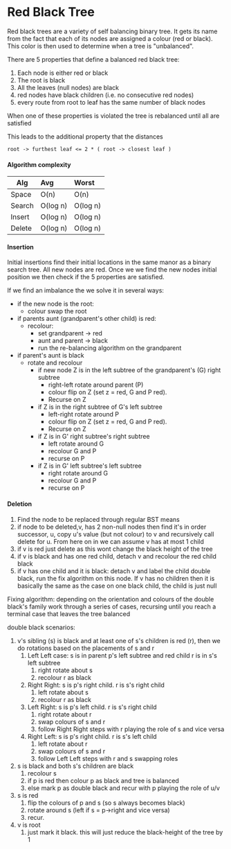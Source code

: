 # Red Black Tree

Red black trees are a variety of self balancing binary tree. It gets its name from the fact that each of its nodes are assigned a colour (red or black). This color is then used to determine when a tree is "unbalanced".

There are 5 properties that define a balanced red black tree:
 1. Each node is either red or black
 2. The root is black
 3. All the leaves (null nodes) are black
 4. red nodes have black children (i.e. no consecutive red nodes)
 5. every route from root to leaf has the same number of black nodes 

When one of these properties is violated the tree is rebalanced until all are satisfied

This leads to the additional property that the distances

    root -> furthest leaf <= 2 * ( root -> closest leaf )
    
#### Algorithm complexity 

| Alg    | Avg      | Worst    |
| ------ |:---------|:-------- |
| Space  | O(n)     | O(n)     |
| Search | O(log n) | O(log n) |
| Insert | O(log n) | O(log n) |
| Delete | O(log n) | O(log n) |

#### Insertion

Initial insertions find their initial locations in the same manor as a binary search tree. All new nodes are red. Once we we find the new nodes initial position we then check if the 5 properties are satisfied.

If we find an imbalance the we solve it in several ways:

- if the new node is the root:
    - colour swap the root
- if parents aunt (grandparent's other child) is red:
    - recolour:
        - set grandparent -> red
        - aunt and parent -> black
        - run the re-balancing algorithm on the grandparent
- if parent's aunt is black
    - rotate and recolour
        - if new node Z is in the left subtree of the grandparent's (G) right subtree
            - right-left rotate around parent (P)
            - colour flip on Z (set z = red, G and P red).
            - Recurse on Z
        - if Z is in the right subtree of G's left subtree
            - left-right rotate around P
            - colour flip on Z (set z = red, G and P red).
            - Recurse on Z
        - if Z is in G' right subtree's right subtree
            - left rotate around G 
            - recolour G and P
            - recurse on P
         - if Z is in G' left subtree's left subtree
            - right rotate around G 
            - recolour G and P
            - recurse on P   
 
 
 #### Deletion 
1. Find the node to be replaced through regular BST means
2. if node to be deleted,v, has 2 non-null nodes then find it's in order successor, u, copy u's value (but not colour) to v and recursively call delete for u. From here on in we can assume v has at most 1 child
3. if v is red just delete as this wont change the black height of the tree
4. if v is black and has one red child, detach v and recolour the red child black
5. if v has one child and it is black: detach v and label the child double black, run the fix algorithm on this node. If v has no children then it is basically the same as the case on one black child, the child is just null
 
 Fixing algorithm: depending on the orientation and colours of the double black's family work through a series of cases, recursing until you reach a terminal case that leaves the tree balanced
 
 double black scenarios:
 
1. v's sibling (s) is black and at least one of s's children is red (r), then we do rotations based on the placements of s and r
   1. Left Left case: s is in parent p's left subtree and red child r is in s's left subtree
        1. right rotate about s
        2. recolour r as black
   2. Right Right: s is p's right child. r is s's right child
        1. left rotate about s
        2. recolour r as black
   3. Left Right: s is p's left child. r is s's right child
        1. right rotate about r
        2. swap colours of s and r
        3. follow Right Right steps with r playing the role of s and vice versa
   4. Right Left: s is p's right child. r is s's left child
        1. left rotate about r
        2. swap colours of s and r
        3. follow Left Left steps with r and s swapping roles
2. s is black and both s's children are black
   1. recolour s
   2. if p is red then colour p as black and tree is balanced
   3. else mark p as double black and recur with p playing the role of u/v
3. s is red
   1. flip the colours of p and s (so s always becomes black)
   2. rotate around s (left if s = p->right and vice versa)
   2. recur.
4. v is root
   1. just mark it black. this will just reduce the black-height of the tree by 1
 